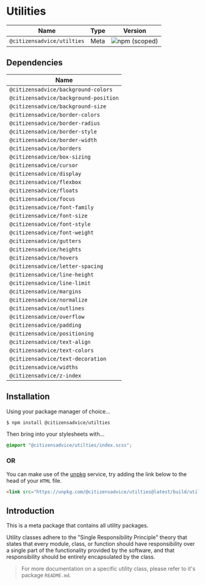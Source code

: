 # Utilities

| Name                       | Type | Version                                                                    |
|----------------------------|------|----------------------------------------------------------------------------|
| `@citizensadvice/utilties` | Meta | ![npm (scoped)](https://img.shields.io/npm/v/@citizensadvice/utilties.svg) |

## Dependencies

| Name                                  |
|---------------------------------------|
| `@citizensadvice/background-colors`   |
| `@citizensadvice/background-position` |
| `@citizensadvice/background-size`     |
| `@citizensadvice/border-colors`       |
| `@citizensadvice/border-radius`       |
| `@citizensadvice/border-style`        |
| `@citizensadvice/border-width`        |
| `@citizensadvice/borders`             |
| `@citizensadvice/box-sizing`          |
| `@citizensadvice/cursor`              |
| `@citizensadvice/display`             |
| `@citizensadvice/flexbox`             |
| `@citizensadvice/floats`              |
| `@citizensadvice/focus`               |
| `@citizensadvice/font-family`         |
| `@citizensadvice/font-size`           |
| `@citizensadvice/font-style`          |
| `@citizensadvice/font-weight`         |
| `@citizensadvice/gutters`             |
| `@citizensadvice/heights`             |
| `@citizensadvice/hovers`              |
| `@citizensadvice/letter-spacing`      |
| `@citizensadvice/line-height`         |
| `@citizensadvice/line-limit`          |
| `@citizensadvice/margins`             |
| `@citizensadvice/normalize`           |
| `@citizensadvice/outlines`            |
| `@citizensadvice/overflow`            |
| `@citizensadvice/padding`             |
| `@citizensadvice/positioning`         |
| `@citizensadvice/text-align`          |
| `@citizensadvice/text-colors`         |
| `@citizensadvice/text-decoration`     |
| `@citizensadvice/widths`              |
| `@citizensadvice/z-index`             |

## Installation

Using your package manager of choice...

```shell
$ npm install @citizensadvice/utilties
```
Then bring into your stylesheets with...

```scss
@import "@citizensadvice/utilties/index.scss";
```

### OR

You can make use of the [unpkg](https://unpkg.com) service, try adding the link below to the head of your `HTML` file.

```html
<link src="https://unpkg.com/@citizensadvice/utilties@latest/build/utilties.css" />
```

## Introduction

This is a meta package that contains all utility packages.

Utility classes adhere to the "Single Responsibility Principle" theory that states that every module, class, or function should have responsibility over a single part of the functionality provided by the software, and that responsibility should be entirely encapsulated by the class.

> For more documentation on a specific utility class, please refer to it's package `README.md`.